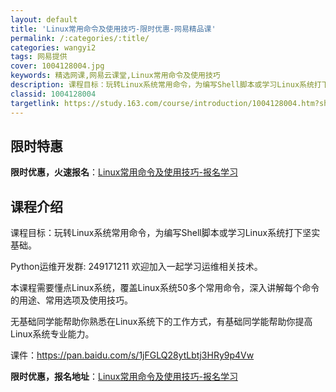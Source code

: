 ```yaml
---
layout: default
title: 'Linux常用命令及使用技巧-限时优惠-网易精品课'
permalink: /:categories/:title/
categories: wangyi2
tags: 网易提供
cover: 1004128004.jpg
keywords: 精选网课,网易云课堂,Linux常用命令及使用技巧
description: 课程目标：玩转Linux系统常用命令，为编写Shell脚本或学习Linux系统打下坚实基础。Python运维开发群:24
classid: 1004128004
targetlink: https://study.163.com/course/introduction/1004128004.htm?share=1&shareId=1025206652&utm_campaign=share&utm_medium=iphoneShare&utm_source=&utm_u=1025206652
---
```


## 限时特惠

**限时优惠，火速报名**：[Linux常用命令及使用技巧-报名学习](https://study.163.com/course/introduction/1004128004.htm?share=1&shareId=1025206652&utm_campaign=share&utm_medium=iphoneShare&utm_source=&utm_u=1025206652)

## 课程介绍

课程目标：玩转Linux系统常用命令，为编写Shell脚本或学习Linux系统打下坚实基础。



Python运维开发群: 249171211  欢迎加入一起学习运维相关技术。



本课程需要懂点Linux系统，覆盖Linux系统50多个常用命令，深入讲解每个命令的用途、常用选项及使用技巧。

无基础同学能帮助你熟悉在Linux系统下的工作方式，有基础同学能帮助你提高Linux系统专业能力。



课件：https://pan.baidu.com/s/1jFGLQ28ytLbtj3HRy9p4Vw

**限时优惠，报名地址**：[Linux常用命令及使用技巧-报名学习](https://study.163.com/course/introduction/1004128004.htm?share=1&shareId=1025206652&utm_campaign=share&utm_medium=iphoneShare&utm_source=&utm_u=1025206652)

